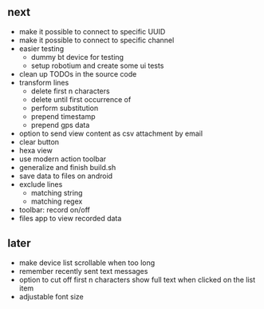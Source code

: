 next
----
- make it possible to connect to specific UUID
- make it possible to connect to specific channel
- easier testing
    - dummy bt device for testing
    - setup robotium and create some ui tests
- clean up TODOs in the source code
- transform lines
    - delete first n characters
    - delete until first occurrence of
    - perform substitution
    - prepend timestamp
    - prepend gps data
- option to send view content as csv attachment by email
- clear button
- hexa view
- use modern action toolbar
- generalize and finish build.sh
- save data to files on android
- exclude lines
    - matching string
    - matching regex
- toolbar: record on/off
- files app to view recorded data


later
-----
- make device list scrollable when too long
- remember recently sent text messages
- option to cut off first n characters
	show full text when clicked on the list item
- adjustable font size


